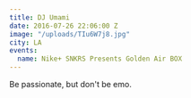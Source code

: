 ```yaml
---
title: DJ Umami
date: 2016-07-26 22:06:00 Z
image: "/uploads/TIu6W7j8.jpg"
city: LA
events:
  name: Nike+ SNKRS Presents Golden Air BOX
---
```


Be passionate, but don't be emo.